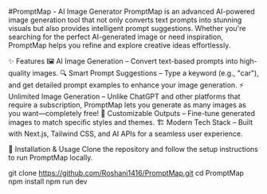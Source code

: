 #PromptMap - AI Image Generator
PromptMap is an advanced AI-powered image generation tool that not only converts text prompts into stunning visuals but also provides intelligent prompt suggestions. Whether you're searching for the perfect AI-generated image or need inspiration, PromptMap helps you refine and explore creative ideas effortlessly.

✨ Features
🖼️ AI Image Generation – Convert text-based prompts into high-quality images.
🔍 Smart Prompt Suggestions – Type a keyword (e.g., "car"), and get detailed prompt examples to enhance your image generation.
⚡ Unlimited Image Generation – Unlike ChatGPT and other platforms that require a subscription, PromptMap lets you generate as many images as you want—completely free!
🎨 Customizable Outputs – Fine-tune generated images to match specific styles and themes.
🏗️ Modern Tech Stack – Built with Next.js, Tailwind CSS, and AI APIs for a seamless user experience.

🚀 Installation & Usage
Clone the repository and follow the setup instructions to run PromptMap locally.

git clone https://github.com/Roshani1416/PromptMap.git
cd PromptMap
npm install
npm run dev
